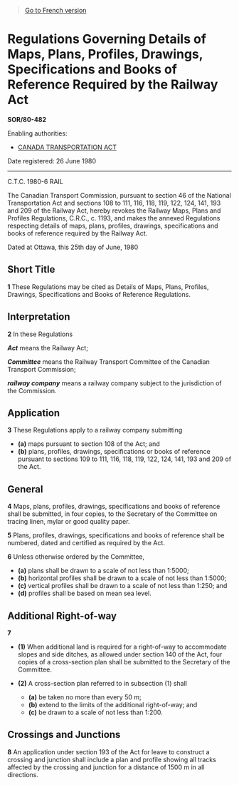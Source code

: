 > [Go to French version](/fr/Règlements/Décrets,%20ordonnances%20et%20règlements%20statutaires/80/482.md)

# Regulations Governing Details of Maps, Plans, Profiles, Drawings, Specifications and Books of Reference Required by the Railway Act

**SOR/80-482**

Enabling authorities: 
- [CANADA TRANSPORTATION ACT](/en/Acts/Statutes%20of%20Canada/1996/c.%2010.md)

Date registered: 26 June 1980

----------

C.T.C. 1980-6 RAIL

The Canadian Transport Commission, pursuant to section 46 of the National Transportation Act and sections 108 to 111, 116, 118, 119, 122, 124, 141, 193 and 209 of the Railway Act, hereby revokes the Railway Maps, Plans and Profiles Regulations, C.R.C., c. 1193, and makes the annexed Regulations respecting details of maps, plans, profiles, drawings, specifications and books of reference required by the Railway Act.

Dated at Ottawa, this 25th day of June, 1980




## Short Title


**1** These Regulations may be cited as Details of Maps, Plans, Profiles, Drawings, Specifications and Books of Reference Regulations.




## Interpretation


**2** In these Regulations

***Act*** means the Railway Act;

***Committee*** means the Railway Transport Committee of the Canadian Transport Commission;

***railway company*** means a railway company subject to the jurisdiction of the Commission.




## Application


**3** These Regulations apply to a railway company submitting
- **(a)** maps pursuant to section 108 of the Act; and
- **(b)** plans, profiles, drawings, specifications or books of reference pursuant to sections 109 to 111, 116, 118, 119, 122, 124, 141, 193 and 209 of the Act.




## General


**4** Maps, plans, profiles, drawings, specifications and books of reference shall be submitted, in four copies, to the Secretary of the Committee on tracing linen, mylar or good quality paper.



**5** Plans, profiles, drawings, specifications and books of reference shall be numbered, dated and certified as required by the Act.



**6** Unless otherwise ordered by the Committee,
- **(a)** plans shall be drawn to a scale of not less than 1:5000;
- **(b)** horizontal profiles shall be drawn to a scale of not less than 1:5000;
- **(c)** vertical profiles shall be drawn to a scale of not less than 1:250; and
- **(d)** profiles shall be based on mean sea level.




## Additional Right-of-way


**7** 

- **(1)** When additional land is required for a right-of-way to accommodate slopes and side ditches, as allowed under section 140 of the Act, four copies of a cross-section plan shall be submitted to the Secretary of the Committee.

- **(2)** A cross-section plan referred to in subsection (1) shall
	- **(a)** be taken no more than every 50 m;
	- **(b)** extend to the limits of the additional right-of-way; and
	- **(c)** be drawn to a scale of not less than 1:200.




## Crossings and Junctions


**8** An application under section 193 of the Act for leave to construct a crossing and junction shall include a plan and profile showing all tracks affected by the crossing and junction for a distance of 1500 m in all directions.


